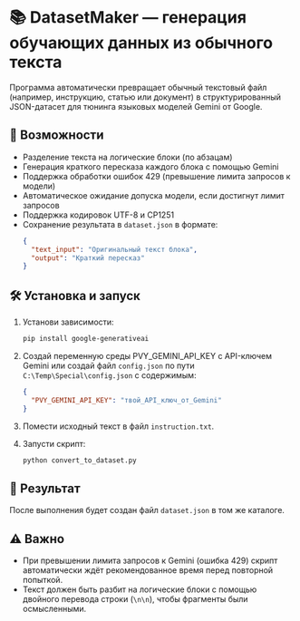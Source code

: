 ﻿# 📚 DatasetMaker — генерация обучающих данных из обычного текста

Программа автоматически превращает обычный текстовый файл (например, инструкцию, статью или документ) в структурированный JSON-датасет для тюнинга языковых моделей Gemini от Google.

## 🚀 Возможности

- Разделение текста на логические блоки (по абзацам)
- Генерация краткого пересказа каждого блока с помощью Gemini
- Поддержка обработки ошибок 429 (превышение лимита запросов к модели)
- Автоматическое ожидание допуска модели, если достигнут лимит запросов
- Поддержка кодировок UTF-8 и CP1251
- Сохранение результата в `dataset.json` в формате:
  ```json
  {
    "text_input": "Оригинальный текст блока",
    "output": "Краткий пересказ"
  }
  ```

## 🛠️ Установка и запуск

1. Установи зависимости:
   ```bash
   pip install google-generativeai
   ```

2. Создай переменную среды PVY_GEMINI_API_KEY с API-ключем Gemini или создай файл `config.json` по пути `C:\Temp\Special\config.json` с содержимым:
   ```json
   {
     "PVY_GEMINI_API_KEY": "твой_API_ключ_от_Gemini"
   }
   ```

3. Помести исходный текст в файл `instruction.txt`.

4. Запусти скрипт:
   ```bash
   python convert_to_dataset.py
   ```

## 📁 Результат

После выполнения будет создан файл `dataset.json` в том же каталоге.

## ⚠️ Важно

- При превышении лимита запросов к Gemini (ошибка 429) скрипт автоматически ждёт рекомендованное время перед повторной попыткой.
- Текст должен быть разбит на логические блоки с помощью двойного перевода строки (`\n\n`), чтобы фрагменты были осмысленными.